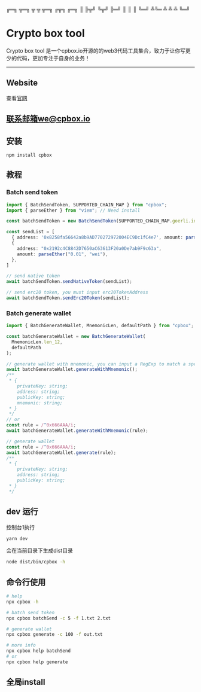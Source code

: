 

 ╔═╗ ╦═╗ ╦ ╦ ╦═╗ ╔╦╗ ╔═╗
 ║   ╠╦╝ ╚╦╝ ╠═╝  ║  ║ ║ 
 ╚═╝ ╩╚═  ╩  ╩    ╩  ╚═╝
 
# Crypto box tool

Crypto box tool 是一个cpbox.io开源的的web3代码工具集合，致力于让你写更少的代码，更加专注于自身的业务！

---

## Website

查看[官网](httpw://www.cpbox.io)

## 联系邮箱we@cpbox.io

## 安装

```
npm install cpbox
```

## 教程

### Batch send token

```typescript
import { BatchSendToken, SUPPORTED_CHAIN_MAP } from "cpbox";
import { parseEther } from "viem"; // Need install

const batchSendToken = new BatchSendToken(SUPPORTED_CHAIN_MAP.goerli.id, <privateKey>, [erc20TokenAddress]);

const sendList = [
  { address: '0x8258fa56642a8b9AD770272972004EC9Dc1fC4e7', amount: parseEther('0.1', 'wei') },
  {
    address: "0x2192c4C8842D7650aC63613F20a0De7ab9F9c63a",
    amount: parseEther("0.01", "wei"),
  },
]

// send native token
await batchSendToken.sendNativeToken(sendList);

// send erc20 token, you must input erc20TokenAddress
await batchSendToken.sendErc20Token(sendList);
```

### Batch generate wallet

```typescript
import { BatchGenerateWallet, MnemonicLen, defaultPath } from "cpbox";

const batchGenerateWallet = new BatchGenerateWallet(
  MnemonicLen.len_12,
  defaultPath
);

// generate wallet with mnemonic, you can input a RegExp to match a special address
await batchGenerateWallet.generateWithMnemonic();
/**
 * {
    privateKey: string;
    address: string;
    publicKey: string;
    mnemonic: string;
 * }
 */
// or
const rule = /^0x666AAA/i;
await batchGenerateWallet.generateWithMnemonic(rule);

// generate wallet
const rule = /^0x666AAA/i;
await batchGenerateWallet.generate(rule);
/**
 * {
    privateKey: string;
    address: string;
    publicKey: string;
 * }
 */
```

## dev 运行
控制台1执行
```bash 
yarn dev
```
会在当前目录下生成dist目录

```bash 
node dist/bin/cpbox -h
```


## 命令行使用

```bash
# help
npx cpbox -h

# batch send token
npx cpbox batchSend -c 5 -f 1.txt 2.txt

# generate wallet
npx cpbox generate -c 100 -f out.txt

# more info
npx cpbox help batchSend
# or
npx cpbox help generate
```

## 全局install
